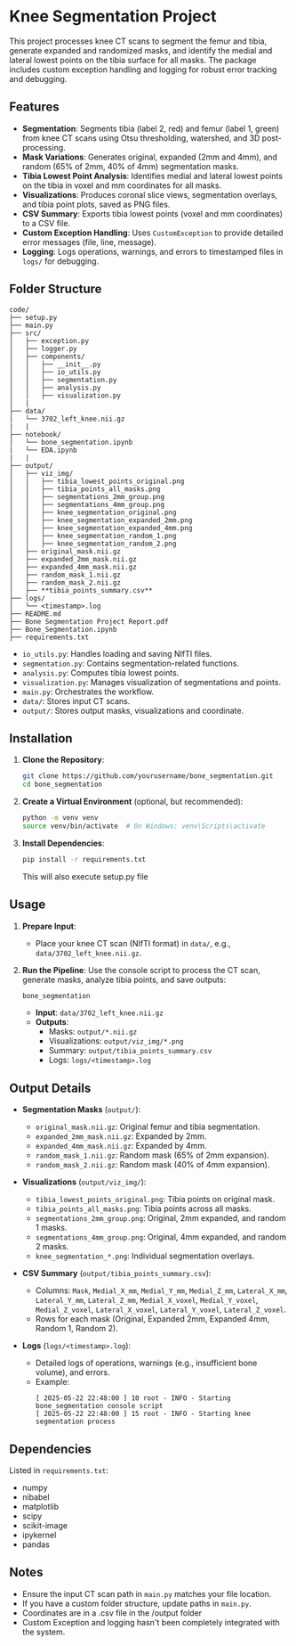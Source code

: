 # Knee Segmentation Project

This project processes knee CT scans to segment the femur and tibia, generate expanded and randomized masks, and identify the medial and lateral lowest points on the tibia surface for all masks. The package includes custom exception handling and logging for robust error tracking and debugging.

## Features

- **Segmentation**: Segments tibia (label 2, red) and femur (label 1, green) from knee CT scans using Otsu thresholding, watershed, and 3D post-processing.
- **Mask Variations**: Generates original, expanded (2mm and 4mm), and random (65% of 2mm, 40% of 4mm) segmentation masks.
- **Tibia Lowest Point Analysis**: Identifies medial and lateral lowest points on the tibia in voxel and mm coordinates for all masks.
- **Visualizations**: Produces coronal slice views, segmentation overlays, and tibia point plots, saved as PNG files.
- **CSV Summary**: Exports tibia lowest points (voxel and mm coordinates) to a CSV file.
- **Custom Exception Handling**: Uses `CustomException` to provide detailed error messages (file, line, message).
- **Logging**: Logs operations, warnings, and errors to timestamped files in `logs/` for debugging.

## Folder Structure

```
code/
├── setup.py
├── main.py
├── src/
│   ├── exception.py
│   ├── logger.py
│   ├── components/
│   │   ├── __init__.py
│   │   ├── io_utils.py
│   │   ├── segmentation.py
│   │   ├── analysis.py
│   │   ├── visualization.py
│   | 
├── data/
│   └── 3702_left_knee.nii.gz
|   |
├── notebook/
│   └── bone_segmentation.ipynb
|   └── EDA.ipynb
|   |
├── output/
│   ├── viz_img/
│   │   ├── tibia_lowest_points_original.png
│   │   ├── tibia_points_all_masks.png
│   │   ├── segmentations_2mm_group.png
│   │   ├── segmentations_4mm_group.png
│   │   ├── knee_segmentation_original.png
│   │   ├── knee_segmentation_expanded_2mm.png
│   │   ├── knee_segmentation_expanded_4mm.png
│   │   ├── knee_segmentation_random_1.png
│   │   ├── knee_segmentation_random_2.png
│   ├── original_mask.nii.gz
│   ├── expanded_2mm_mask.nii.gz
│   ├── expanded_4mm_mask.nii.gz
│   ├── random_mask_1.nii.gz
│   ├── random_mask_2.nii.gz
│   ├── **tibia_points_summary.csv**
├── logs/
│   └── <timestamp>.log
├── README.md
├── Bone Segmentation Project Report.pdf
├── Bone_Segmentation.ipynb
├── requirements.txt
```

- `io_utils.py`: Handles loading and saving NIfTI files.
- `segmentation.py`: Contains segmentation-related functions.
- `analysis.py`: Computes tibia lowest points.
- `visualization.py`: Manages visualization of segmentations and points.
- `main.py`: Orchestrates the workflow.
- `data/`: Stores input CT scans.
- `output/`: Stores output masks, visualizations and coordinate.

## Installation

1. **Clone the Repository**:
   ```bash
   git clone https://github.com/yourusername/bone_segmentation.git
   cd bone_segmentation
   ```

2. **Create a Virtual Environment** (optional, but recommended):
   ```bash
   python -m venv venv
   source venv/bin/activate  # On Windows: venv\Scripts\activate
   ```

3. **Install Dependencies**:
   ```bash
   pip install -r requirements.txt
   ```
   This will also execute setup.py file


## Usage

1. **Prepare Input**:
   - Place your knee CT scan (NIfTI format) in `data/`, e.g., `data/3702_left_knee.nii.gz`.

2. **Run the Pipeline**:
   Use the console script to process the CT scan, generate masks, analyze tibia points, and save outputs:
   ```bash
   bone_segmentation
   ```
   - **Input**: `data/3702_left_knee.nii.gz`
   - **Outputs**:
     - Masks: `output/*.nii.gz`
     - Visualizations: `output/viz_img/*.png`
     - Summary: `output/tibia_points_summary.csv`
     - Logs: `logs/<timestamp>.log`

## Output Details

- **Segmentation Masks** (`output/`):
  - `original_mask.nii.gz`: Original femur and tibia segmentation.
  - `expanded_2mm_mask.nii.gz`: Expanded by 2mm.
  - `expanded_4mm_mask.nii.gz`: Expanded by 4mm.
  - `random_mask_1.nii.gz`: Random mask (65% of 2mm expansion).
  - `random_mask_2.nii.gz`: Random mask (40% of 4mm expansion).

- **Visualizations** (`output/viz_img/`):
  - `tibia_lowest_points_original.png`: Tibia points on original mask.
  - `tibia_points_all_masks.png`: Tibia points across all masks.
  - `segmentations_2mm_group.png`: Original, 2mm expanded, and random 1 masks.
  - `segmentations_4mm_group.png`: Original, 4mm expanded, and random 2 masks.
  - `knee_segmentation_*.png`: Individual segmentation overlays.

- **CSV Summary** (`output/tibia_points_summary.csv`):
  - Columns: `Mask`, `Medial_X_mm`, `Medial_Y_mm`, `Medial_Z_mm`, `Lateral_X_mm`, `Lateral_Y_mm`, `Lateral_Z_mm`, `Medial_X_voxel`, `Medial_Y_voxel`, `Medial_Z_voxel`, `Lateral_X_voxel`, `Lateral_Y_voxel`, `Lateral_Z_voxel`.
  - Rows for each mask (Original, Expanded 2mm, Expanded 4mm, Random 1, Random 2).

- **Logs** (`logs/<timestamp>.log`):
  - Detailed logs of operations, warnings (e.g., insufficient bone volume), and errors.
  - Example:
    ```
    [ 2025-05-22 22:48:00 ] 10 root - INFO - Starting bone_segmentation console script
    [ 2025-05-22 22:48:00 ] 15 root - INFO - Starting knee segmentation process
    ```

## Dependencies

Listed in `requirements.txt`:
- numpy
- nibabel
- matplotlib
- scipy
- scikit-image
- ipykernel
- pandas

## Notes

- Ensure the input CT scan path in `main.py` matches your file location.
- If you have a custom folder structure, update paths in `main.py`.
- Coordinates are in a .csv file in the /output folder
- Custom Exception and logging hasn't been completely integrated with the system.
